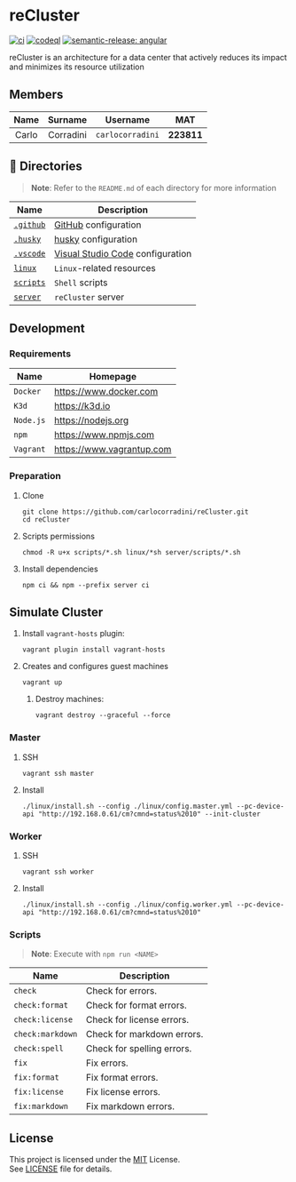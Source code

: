 # reCluster

[![ci](https://github.com/carlocorradini/reCluster/actions/workflows/ci.yml/badge.svg)](https://github.com/carlocorradini/reCluster/actions/workflows/ci.yml)
[![codeql](https://github.com/carlocorradini/reCluster/actions/workflows/codeql.yml/badge.svg)](https://github.com/carlocorradini/reCluster/actions/workflows/codeql.yml)
[![semantic-release: angular](https://img.shields.io/badge/semantic--release-angular-e10079?logo=semantic-release)](https://github.com/semantic-release/semantic-release)

reCluster is an architecture for a data center that actively reduces its impact and minimizes its resource utilization

## Members

| Name  |  Surname  |     Username     |    MAT     |
| :---: | :-------: | :--------------: | :--------: |
| Carlo | Corradini | `carlocorradini` | **223811** |

## :file_folder: Directories

> **Note**: Refer to the `README.md` of each directory for more information

| **Name**               | **Description**                                                   |
| ---------------------- | ----------------------------------------------------------------- |
| [`.github`](./.github) | [GitHub](https://github.com) configuration                        |
| [`.husky`](./)         | [husky](https://typicode.github.io/husky) configuration           |
| [`.vscode`](./)        | [Visual Studio Code](https://code.visualstudio.com) configuration |
| [`linux`](./)          | `Linux`-related resources                                         |
| [`scripts`](./)        | `Shell` scripts                                                   |
| [`server`](./)         | `reCluster` server                                                |

## Development

### Requirements

| **Name**  | **Homepage**                |
| --------- | --------------------------- |
| `Docker`  | <https://www.docker.com>    |
| `K3d`     | <https://k3d.io>            |
| `Node.js` | <https://nodejs.org>        |
| `npm`     | <https://www.npmjs.com>     |
| `Vagrant` | <https://www.vagrantup.com> |

### Preparation

1. Clone

   ```console
   git clone https://github.com/carlocorradini/reCluster.git
   cd reCluster
   ```

1. Scripts permissions

   ```console
   chmod -R u+x scripts/*.sh linux/*sh server/scripts/*.sh
   ```

1. Install dependencies

   ```console
   npm ci && npm --prefix server ci
   ```

## Simulate Cluster

1. Install `vagrant-hosts` plugin:

   ```console
   vagrant plugin install vagrant-hosts
   ```

1. Creates and configures guest machines

   ```console
   vagrant up
   ```

   1. Destroy machines:

      ```console
      vagrant destroy --graceful --force
      ```

### Master

1. SSH

   ```console
   vagrant ssh master
   ```

1. Install

   ```console
   ./linux/install.sh --config ./linux/config.master.yml --pc-device-api "http://192.168.0.61/cm?cmnd=status%2010" --init-cluster
   ```

### Worker

1. SSH

   ```console
   vagrant ssh worker
   ```

1. Install

   ```console
   ./linux/install.sh --config ./linux/config.worker.yml --pc-device-api "http://192.168.0.61/cm?cmnd=status%2010"
   ```

### Scripts

> **Note**: Execute with `npm run <NAME>`

| **Name**         | **Description**            |
| ---------------- | -------------------------- |
| `check`          | Check for errors.          |
| `check:format`   | Check for format errors.   |
| `check:license`  | Check for license errors.  |
| `check:markdown` | Check for markdown errors. |
| `check:spell`    | Check for spelling errors. |
| `fix`            | Fix errors.                |
| `fix:format`     | Fix format errors.         |
| `fix:license`    | Fix license errors.        |
| `fix:markdown`   | Fix markdown errors.       |

## License

This project is licensed under the [MIT](https://opensource.org/licenses/MIT) License. \
See [LICENSE](LICENSE) file for details.
